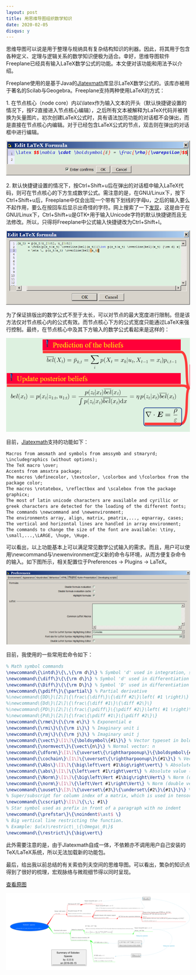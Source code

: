 ```yaml
---
layout: post
title: 用思维导图组织数学知识
date: 2020-02-05
disqus: y
---
```


思维导图可以说是用于整理与规纳具有复杂结构知识的利器。因此，将其用于包含各种定义、定理与逻辑关系的数学知识便极为适合。幸好，思维导图软件Freeplane已经具有输入LaTeX数学公式的功能。本文便对该功能和用法予以介绍。

Freeplane使用的是基于Java的[Jlatexmath](https://github.com/opencollab/jlatexmath)库显示LaTeX数学公式的。该库亦被用于著名的Scilab与Geogebra。Freeplane支持两种使用LaTeX的方式：

1\. 在节点核心（node core）内以\latex作为输入文本的开头（默认快捷键设置的情况下，按F2直接进入节点核心编辑），之后所有文本被解释为LaTeX代码并被转换为矢量图片。初次创建LaTeX公式时，具有语法加亮功能的对话框不会弹出，而是直接在节点核心内编辑。对于已经包含LaTeX公式的节点，双击则在弹出的对话框中进行编辑。

![](/figures/p69768137.jpg)

2\. 默认快捷键设置的情况下，按Ctrl+Shift+u后在弹出的对话框中输入LaTeX代码，则可在节点核心的下方生成数学公式。需注意的是，在GNU/Linux下，按下Ctrl+Shift+u后，Freeplane中仅会出现一个带有下划线的字母u，之后的输入要么不起作用，要么在按回车后显示出奇怪的字符。网上搜索了一下[发现](https://en.wikipedia.org/wiki/Unicode_input)，这是由于在GNU/Linux下，Ctrl+Shift+u是GTK+用于输入Unicode字符的默认快捷键而且无法修改。所以，只得将Freeplane中公式输入快捷键改为Ctrl+Shift+l。

![](/figures/p69768138.jpg)

为了保证排版出的数学公式不至于太长，可以对节点的最大宽度进行限制。但是该方法仅对节点核心内的公式有效。而节点核心下方的公式宽度只能通过LaTeX来强行控制。最终，在节点核心中及其下方输入的数学公式看起来是这样的：

![](/figures/p69768143.jpg)

目前，[Jlatexmath](https://github.com/opencollab/jlatexmath)支持的功能如下：

```
Macros from amsmath and symbols from amssymb and stmaryrd;
\includegraphics (without options);
The TeX macro \over;
Accents from amsxtra package;
The macros \definecolor, \textcolor, \colorbox and \fcolorbox from the package color;
The macros \rotatebox, \reflectbox and \scalebox from the package graphicx;
The most of latin unicode characters are available and cyrillic or greek characters are detected for the loading of the different fonts;
The commands \newcommand and \newenvironment;
The environments array, align, matrix, pmatrix,..., eqnarray, cases;
The vertical and horizontal lines are handled in array environment;
The commands to change the size of the font are available: \tiny, \small,...,\LARGE, \huge, \Huge.
```

可以看出，以上功能基本上可以满足常见数学公式输入的需求。而且，用户可以使用\newcommand与\newenvironment定义新的命令与环境，从而方便复杂命令的输入。如下图所示，相关配置位于Preferences → Plugins → LaTeX。

![](/figures/p69768151.jpg)

目前，我使用的一些常用宏命令如下：

```latex
% Math symbol commands
\newcommand\{\intd\}\{\,\{\rm d\}\} % Symbol 'd' used in integration, such as 'dx'
\newcommand\{\diff\}\{\{\rm d\}\} % Symbol 'd' used in differentiation
\newcommand\{\Diff\}\{\{\rm D\}\} % Symbol 'D' used in differentiation
\newcommand\{\pdiff\}\{\partial\} % Partial derivative
%\newcommand\{DD\}\[2\]\{\frac\{\diff\}\{\diff #2\}\left( #1 \right)\}
%\newcommand\{Dd\}\[2\]\{\frac\{\diff #1\}\{\diff #2\}\}
%\newcommand\{PD\}\[2\]\{\frac\{\pdiff\}\{\pdiff #2\}\left( #1 \right)\}
%\newcommand\{Pd\}\[2\]\{\frac\{\pdiff #1\}\{\pdiff #2\}\}
\newcommand\{\rme\}\{\{\rm e\}\} % Exponential e
\newcommand\{\rmi\}\{\{\rm i\}\} % Imaginary unit i
\newcommand\{\rmj\}\{\{\rm j\}\} % Imaginary unit j
\newcommand\{\vect\}\[1\]\{\boldsymbol\{#1\}\} % Vector typeset in bold and italic
\newcommand\{\normvect\}\{\vect\{n\}\} % Normal vector: n
\newcommand\{\dform\}\[1\]\{\overset\{\rightharpoonup\}\{\boldsymbol\{#1\}\}\} % Vector for differential form
\newcommand\{\cochain\}\[1\]\{\overset\{\rightharpoonup\}\{#1\}\} % Vector for cochain
\newcommand\{\Abs\}\[1\]\{\big\left\vert #1\big\right\vert\} % Absolute value (single big vertical bar)
\newcommand\{\abs\}\[1\]\{\left\vert #1\right\vert\} % Absolute value (single vertical bar)
\newcommand\{\Norm\}\[1\]\{\big\left\Vert #1\big\right\Vert\} % Norm (double big vertical bar)
\newcommand\{\norm\}\[1\]\{\left\Vert #1\right\Vert\} % Norm (double vertical bar)
\newcommand\{\ouset\}\[3\]\{\overset\{#3\}\{\underset\{#2\}\{#1\}\}\} % over and under set
% Super/subscript for column index of a matrix, which is used in tensor analysis.
\newcommand\{\cscript\}\[1\]\{\;\; #1\}
% Star symbol used as prefix in front of a paragraph with no indent
\newcommand\{\prefstar\}\{\noindent$\ast$ \}
% Big vertical line restricting the function.
% Example: $u(x)\restrict\_\{\Omega\_0\}$
\newcommand\{\restrict\}\{\big\vert\}
```

此外需要注意的是，由于Jlatexmath自成一体，不依赖亦不调用用户自己安装的TeX/LaTeX系统，所以无法加载新的功能包。

最后，给出我以前总结的有关索伯列夫空间的思维导图。可以看出，繁杂的知识点得到了很好的梳理，宏观脉络与微观细节得以同时呈现。

[查看原图](/figures/p69768160.jpg)

![](/figures/p69768160.jpg)

